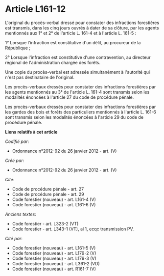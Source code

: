 # Article L161-12

L'original du procès-verbal dressé pour constater des infractions forestières est transmis, dans les cinq jours ouvrés à
dater de sa clôture, par les agents mentionnés aux 1° et 2° de l'article L. 161-4 et à l'article L. 161-5 :

1° Lorsque l'infraction est constitutive d'un délit, au procureur de la République ;

2° Lorsque l'infraction est constitutive d'une contravention, au directeur régional de l'administration chargée des forêts.

Une copie du procès-verbal est adressée simultanément à l'autorité qui n'est pas destinataire de l'original.

Les procès-verbaux dressés pour constater des infractions forestières par les agents mentionnés au 3° de l'article L. 161-4
sont transmis selon les modalités énoncées à l'article 27 du code de procédure pénale.

Les procès-verbaux dressés pour constater des infractions forestières par les gardes des bois et forêts des particuliers
mentionnés à l'article L. 161-6 sont transmis selon les modalités énoncées à l'article 29 du code de procédure pénale.

**Liens relatifs à cet article**

_Codifié par_:

  - Ordonnance n°2012-92 du 26 janvier 2012 - art. (V)

_Créé par_:

  - Ordonnance n°2012-92 du 26 janvier 2012 - art. (V)

_Cite_:

  - Code de procédure pénale - art. 27
  - Code de procédure pénale - art. 29
  - Code forestier (nouveau) - art. L161-4 (V)
  - Code forestier (nouveau) - art. L161-6 (V)

_Anciens textes_:

  - Code forestier - art. L323-2 (VT)
  - Code forestier - art. L343-1 (VT), al 1, ecqc transmission PV.

_Cité par_:

  - Code forestier (nouveau) - art. L161-5 (V)
  - Code forestier (nouveau) - art. L179-2 (V)
  - Code forestier (nouveau) - art. L179-3 (V)
  - Code forestier (nouveau) - art. L361-2 (VD)
  - Code forestier (nouveau) - art. R161-7 (V)
